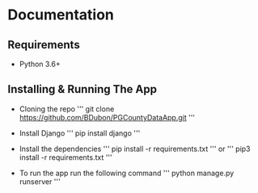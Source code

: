 # Documentation

## Requirements
- Python 3.6+

## Installing & Running The App
- Cloning the repo
  '''
  git clone https://github.com/BDubon/PGCountyDataApp.git
  '''

- Install Django
  '''
  pip install django
  '''

- Install the dependencies
  '''
  pip install -r requirements.txt
  '''
or
  '''
  pip3 install -r requirements.txt
  '''

- To run the app run the following command
  '''
  python manage.py runserver
  '''
